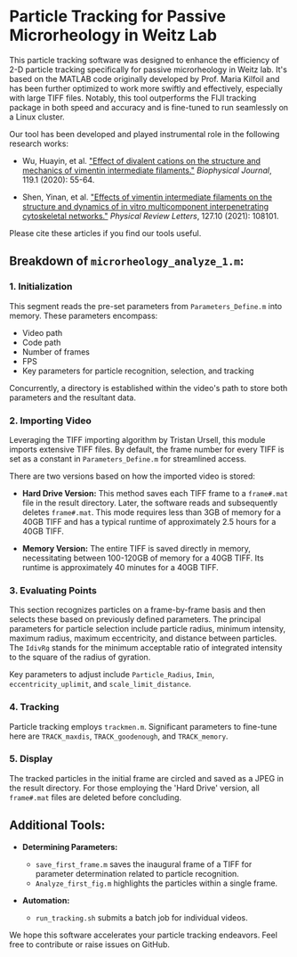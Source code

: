 # Particle Tracking for Passive Microrheology in Weitz Lab

This particle tracking software was designed to enhance the efficiency of 2-D particle tracking specifically for passive microrheology in Weitz lab. It's based on the MATLAB code originally developed by Prof. Maria Kilfoil and has been further optimized to work more swiftly and effectively, especially with large TIFF files. Notably, this tool outperforms the FIJI tracking package in both speed and accuracy and is fine-tuned to run seamlessly on a Linux cluster.

Our tool has been developed and played instrumental role in the following research works:
- Wu, Huayin, et al. ["Effect of divalent cations on the structure and mechanics of vimentin intermediate filaments."](https://www.cell.com/biophysj/pdf/S0006-3495(20)30417-3.pdf) _Biophysical Journal_, 119.1 (2020): 55-64.
  
- Shen, Yinan, et al. ["Effects of vimentin intermediate filaments on the structure and dynamics of in vitro multicomponent interpenetrating cytoskeletal networks."](https://journals.aps.org/prl/abstract/10.1103/PhysRevLett.127.108101) _Physical Review Letters_, 127.10 (2021): 108101.

Please cite these articles if you find our tools useful.

## Breakdown of `microrheology_analyze_1.m`:

### 1. Initialization
This segment reads the pre-set parameters from `Parameters_Define.m` into memory. These parameters encompass:
- Video path
- Code path
- Number of frames
- FPS
- Key parameters for particle recognition, selection, and tracking

Concurrently, a directory is established within the video's path to store both parameters and the resultant data.

### 2. Importing Video
Leveraging the TIFF importing algorithm by Tristan Ursell, this module imports extensive TIFF files. By default, the frame number for every TIFF is set as a constant in `Parameters_Define.m` for streamlined access.

There are two versions based on how the imported video is stored:
- **Hard Drive Version:** This method saves each TIFF frame to a `frame#.mat` file in the result directory. Later, the software reads and subsequently deletes `frame#.mat`. This mode requires less than 3GB of memory for a 40GB TIFF and has a typical runtime of approximately 2.5 hours for a 40GB TIFF.
  
- **Memory Version:** The entire TIFF is saved directly in memory, necessitating between 100-120GB of memory for a 40GB TIFF. Its runtime is approximately 40 minutes for a 40GB TIFF.

### 3. Evaluating Points
This section recognizes particles on a frame-by-frame basis and then selects these based on previously defined parameters. The principal parameters for particle selection include particle radius, minimum intensity, maximum radius, maximum eccentricity, and distance between particles. The `IdivRg` stands for the minimum acceptable ratio of integrated intensity to the square of the radius of gyration.

Key parameters to adjust include `Particle_Radius`, `Imin`, `eccentricity_uplimit`, and `scale_limit_distance`.

### 4. Tracking
Particle tracking employs `trackmen.m`. Significant parameters to fine-tune here are `TRACK_maxdis`, `TRACK_goodenough`, and `TRACK_memory`.

### 5. Display
The tracked particles in the initial frame are circled and saved as a JPEG in the result directory. For those employing the 'Hard Drive' version, all `frame#.mat` files are deleted before concluding.

## Additional Tools:

- **Determining Parameters:** 
  - `save_first_frame.m` saves the inaugural frame of a TIFF for parameter determination related to particle recognition.
  - `Analyze_first_fig.m` highlights the particles within a single frame.
  
- **Automation:** 
  - `run_tracking.sh` submits a batch job for individual videos.

We hope this software accelerates your particle tracking endeavors. Feel free to contribute or raise issues on GitHub.
